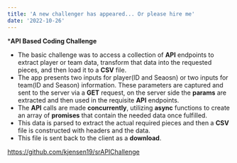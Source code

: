 ```yaml
---
title: 'A new challenger has appeared... Or please hire me'
date: '2022-10-26'
---
```


***API Based Coding Challenge**
- The basic challenge was to access a collection of **API** endpoints to extract player or team data, transform that data into the requested pieces, and then load it to a **CSV** file. 
- The app presents two inputs for player(ID and Seaosn) or two inputs for team(ID and Season) information. These parameters are captured and sent to the server via a **GET** request, on the server side the **params** are extracted and then used in the requisite **API** endpoints. 
- The **API** calls are made **concurrently**, utilizing **async** functions to create an array of **promises** that contain the needed data once fulfilled. 
- This data is parsed to extract the actual required pieces and then a **CSV** file is constructed with headers and the data. 
- This file is sent back to the client as a **download**.


https://github.com/kjensen19/srAPIChallenge